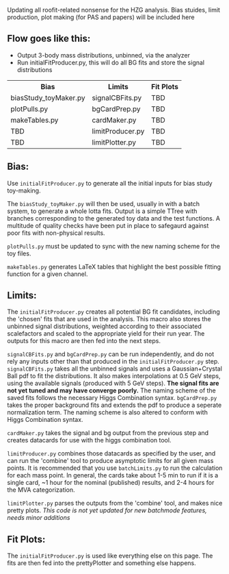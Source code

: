 Updating all roofit-related nonsense for the HZG analysis.  Bias stuides, limit production, plot making (for PAS and papers) will be included here

Flow goes like this:
--------------------
 * Output 3-body mass distributions, unbinned, via the analyzer
 * Run initialFitProducer.py, this will do all BG fits and store the signal distributions

<table>
  <tr>
    <th>Bias</th><th>Limits</th><th>Fit Plots</th>
  </tr>
  <tr>
    <td>biasStudy_toyMaker.py</td><td>signalCBFits.py</td><td>TBD</td>
  </tr>
  <tr>
    <td>plotPulls.py</td><td>bgCardPrep.py</td><td>TBD</td>
  </tr>
  <tr>
    <td>makeTables.py</td><td>cardMaker.py</td><td>TBD</td>
  </tr>
  <tr>
    <td>TBD</td><td>limitProducer.py</td><td>TBD</td>
  </tr>
  <tr>
    <td>TBD</td><td>limitPlotter.py</td><td>TBD</td>
  </tr>
</table>

Bias:
-----
Use `initialFitProducer.py` to generate all the initial inputs for bias study toy-making.

The `biasStudy_toyMaker.py` will then be used, usually in with a batch system, to generate a whole lotta fits.  Output is a simple TTree with branches corresponding to the generated toy data and the test functions.  A multitude of quality checks have been put in place to safegaurd against poor fits with non-physical results.

`plotPulls.py` must be updated to sync with the new naming scheme for the toy files.

`makeTables.py` generates LaTeX tables that highlight the best possible fitting function for a given channel.

Limits:
-------
The `initialFitProducer.py` creates all potential BG fit candidates, including the 'chosen' fits that are used in the analysis.  This macro also stores the unbinned signal distributions, weighted according to their associated scalefactors and scaled to the appropriate yield for their run year.  The outputs for this macro are then fed into the next steps.

`signalCBFits.py` and `bgCardPrep.py` can be run independently, and do not rely any inputs other than that produced in the `initialFitProducer.py` step.  `signalCBFits.py` takes all the unbinned signals and uses a Gaussian+Crystal Ball pdf to fit the distributions.  It also makes interpolations at 0.5 GeV steps, using the available signals (produced with 5 GeV steps).  **The signal fits are not yet tuned and may have converge poorly.**  The naming scheme of the saved fits follows the
necessary Higgs Combination syntax.  `bgCardPrep.py` takes the proper background fits and extends the pdf to produce a seperate normalization term.  The naming scheme is also altered to conform with Higgs Combination syntax.

`cardMaker.py` takes the signal and bg output from the previous step and creates datacards for use with the higgs combination tool.

`limitProducer.py` combines those datacards as specified by the user, and can run the 'combine' tool to produce asymptotic limits for all given mass points. It is recommended that you use `batchLimits.py` to run the calculation for each mass point.  In general, the cards take about 1-5 min to run if it is a single card, ~1 hour for the nominal (published) results, and 2-4 hours for the MVA categorization.

`limitPlotter.py` parses the outputs from the 'combine' tool, and makes nice pretty plots. *This code is not yet updated for new batchmode features, needs minor additions*

Fit Plots:
----------
The `initialFitProducer.py` is used like everything else on this page.  The fits are then fed into the prettyPlotter and something else happens.

